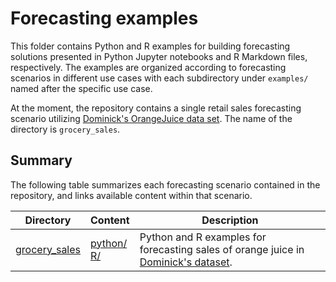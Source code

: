 # Forecasting examples

This folder contains Python and R examples for building forecasting solutions presented in Python Jupyter notebooks and R Markdown files, respectively. The examples are organized according to forecasting scenarios in different use cases with each subdirectory under `examples/` named after the specific use case. 

At the moment, the repository contains a single retail sales forecasting scenario utilizing [Dominick's OrangeJuice data set](https://www.chicagobooth.edu/research/kilts/datasets/dominicks). The name of the directory is `grocery_sales`.


## Summary

The following table summarizes each forecasting scenario contained in the repository, and links available content within that scenario. 

| Directory                        | Content                                                        | Description                                                                                                                                          |
|----------------------------------|----------------------------------------------------------------|------------------------------------------------------------------------------------------------------------------------------------------------------|
| [grocery_sales](./grocery_sales) | [python/](./grocery_sales/python) <br> [R/](./grocery_sales/R) | Python and R examples for forecasting sales of orange juice in [Dominick's dataset](https://www.chicagobooth.edu/research/kilts/datasets/dominicks). |


